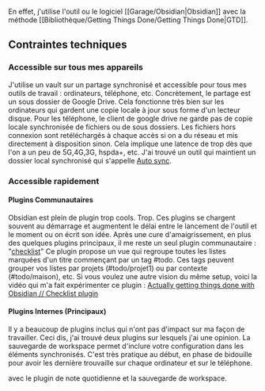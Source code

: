 En effet, j'utilise l'outil ou le logiciel [[Garage/Obsidian|Obsidian]] avec la méthode [[Bibliothèque/Getting Things Done/Getting Things Done|GTD]].

## Contraintes techniques

### Accessible sur tous mes appareils
J'utilise un vault sur un partage synchronisé et accessible pour tous mes outils de travail : ordinateurs, téléphone, etc.
Concrètement, le partage est un sous dossier de Google Drive.
Cela fonctionne très bien sur les ordinateurs qui gardent une copie locale à jour sous forme d'un lecteur disque.
Pour les téléphone, le client de google drive ne garde pas de copie locale synchronisée de fichiers ou de sous dossiers.
Les fichiers hors connexion sont retéléchargés à chaque accès si on a du réseau  et mis directement à disposition sinon.
Cela implique une latence de trop dès que l'on a un peu de 5G,4G,3G, hspda+, etc.
J'ai trouvé un outil qui maintient un dossier local synchronisé qui s'appelle [Auto sync](https://play.google.com/store/apps/details?id=com.ttxapps.drivesync).

### Accessible rapidement

#### Plugins Communautaires

Obsidian est plein de plugin trop cools.
Trop.
Ces plugins se chargent souvent au démarrage et augmentent le délai entre le lancement de l'outil et le moment ou on écrit son idée.
Après une cure d'amaigrissement, en plus des quelques plugins principaux, il me reste un seul plugin communautaire : "[checklist](https://obsidian.md/plugins?id=obsidian-checklist-plugin)"
Ce plugin propose un vue qui regroupe toutes les listes marquées d'un titre commençant par un tag \#todo.
Ces tags peuvent grouper vos listes par projets (\#todo/projet1) ou par contexte (\#todo/maison), etc.
Si vous voulez une autre vision du même setup, voici la vidéo qui m'a fait expérimenter ce plugin :
[Actually getting things done with Obsidian // Checklist plugin](https://www.youtube.com/watch?v=ODhHTngIMJE)

#### Plugins Internes (Principaux)

Il y a beaucoup de plugins inclus qui n'ont pas d'impact sur ma façon de travailler.
Ceci dis, j'ai trouvé deux plugins sur lesquels j'ai une opinion.
La sauvegarde de workspace permet d'inclure votre configuration dans les éléments synchronisés.
C'est très pratique au début, en phase de bidouille pour avoir les dernière trouvaille sur chaque ordinateur et sur le téléphone.

avec le plugin de note quotidienne et la sauvegarde de workspace.




